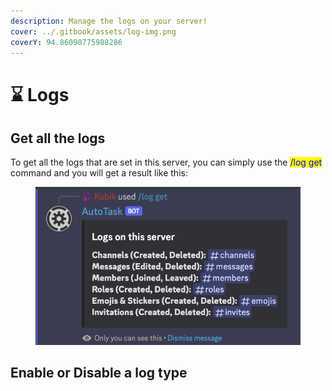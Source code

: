 ```yaml
---
description: Manage the logs on your server!
cover: ../.gitbook/assets/log-img.png
coverY: 94.86090775988286
---
```


# ⌛ Logs

## Get all the logs

To get all the logs that are set in this server, you can simply use the <mark style="color:blue;">/log get</mark> command and you will get a result like this:

<figure><img src="../.gitbook/assets/log-img.png" alt=""><figcaption></figcaption></figure>

## Enable or Disable a log type

